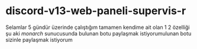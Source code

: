 # discord-v13-web-paneli-supervis-r
Selamlar 5 gündür üzerinde çalıştığım tamamen kendime ait olan 1 2 özelliği şu aki *monarch* sunucusunda bulunan botu paylaşmak istiyorumulunan botu sizinle paylaşmak istiyorum 
